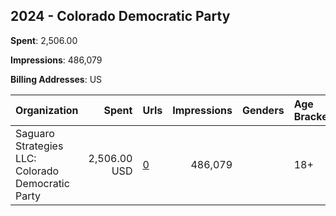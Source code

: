## 2024 - Colorado Democratic Party 
**Spent**: 2,506.00

**Impressions**: 486,079

**Billing Addresses**: US

|Organization|Spent|Urls|Impressions|Genders|Age Brackets|Country Codes|
|:---|---:|:---|---:|:---|:---|:---|
|Saguaro Strategies LLC: Colorado Democratic Party|2,506.00 USD|[0](https://www.snap.com/political-ads/asset/b487a0fc359112ab023cd958770565d77118490166fc1bbc14d8efa57c3b68f4?mediaType=mp4)|486,079||18+|united states|
